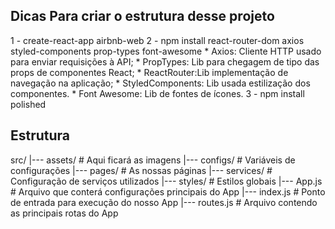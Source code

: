 
## Dicas Para criar o estrutura desse projeto 
1 - create-react-app airbnb-web
2 - npm install react-router-dom axios styled-components prop-types font-awesome
    * Axios: Cliente HTTP usado para enviar requisições à API;
    * PropTypes: Lib para chegagem de tipo das props de componentes React;
    * ReactRouter:Lib implementação de navegação na aplicação;
    * StyledComponents: Lib usada estilização dos componentes.
    * Font Awesome: Lib de fontes de ícones.
3 - npm install polished
  

## Estrutura 

  src/
  |--- assets/   # Aqui ficará as imagens
  |--- configs/  # Variáveis de configurações
  |--- pages/    # As nossas páginas
  |--- services/ # Configuração de serviços utilizados
  |--- styles/   # Estilos globais
  |--- App.js    # Arquivo que conterá configurações principais do App
  |--- index.js  # Ponto de entrada para execução do nosso App
  |--- routes.js # Arquivo contendo as principais rotas do App

